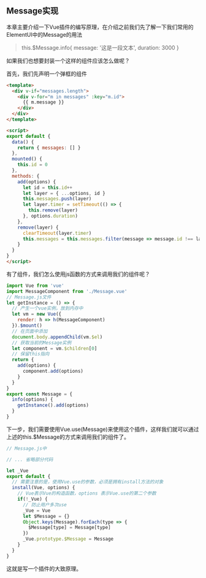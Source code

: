 ## Message实现

本章主要介绍一下Vue插件的编写原理，在介绍之前我们先了解一下我们常用的ElementUI中的Message的用法
> this.$Message.info{
  message: '这是一段文本',
  duration: 3000
}

如果我们也想要封装一个这样的组件应该怎么做呢？

首先，我们先声明一个弹框的组件

```html
<template>
  <div v-if="messages.length">
    <div v-for="m in messages" :key="m.id">
      {{ m.message }}
    </div>
  </div>
</template>

<script>
export default {
  data() {
    return { messages: [] }
  },
  mounted() {
    this.id = 0
  },
  methods: {
    add(options) {
      let id = this.id++
      let layer = { ...options, id }
      this.messages.push(layer)
      let layer.timer = setTimeout(() => {
        this.remove(layer)
      }, options.duration)
    },
    remove(layer) {
      clearTimeout(layer.timer)
      this.messages = this.messages.filter(message => message.id !== layer.id)
    }
  }
}
</script>
```

有了组件，我们怎么使用js函数的方式来调用我们的组件呢？

```javascript
import Vue from 'vue'
import MessageComponent from './Message.vue'
// Message.js文件
let getInstance = () => {
  // 产生一个vue实例，放到内存中
  let vm = new Vue({
    render: h => h(MessageComponent)
  }).$mount()
  // 在页面中添加
  document.body.appendChild(vm.$el)
  // 获取当前的Message实例
  let component = vm.$children[0]
  // 保留this指向
  return {
    add(options) {
      component.add(options)
    }
  }
}
export const Message = {
  info(options) {
    getInstance().add(options)
  }
}
```

下一步，我们需要使用Vue.use(Message)来使用这个插件，这样我们就可以通过上述的this.$Message的方式来调用我们的组件了。

```javascript
// Message.js中

// ... 省略部分代码

let _Vue
export default {
  // 需要注意的是，使用Vue.use的参数，必须是拥有install方法的对象
  install(Vue, options) {
    // Vue表示Vue的构造函数，options 表示Vue.use的第二个参数
    if(!_Vue) {
      // 防止用户多次use
      _Vue = Vue
      let $Message = {}
      Object.keys(Message).forEach(type => {
        $Message[type] = Message[type]
      })
      _Vue.prototype.$Message = Message
    }
  }
}
```

这就是写一个插件的大致原理。